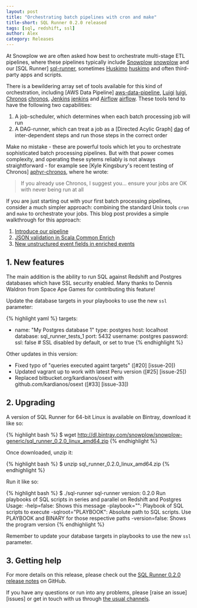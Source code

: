 ```yaml
---
layout: post
title: "Orchestrating batch pipelines with cron and make"
title-short: SQL Runner 0.2.0 released
tags: [sql, redshift, ssl]
author: Alex
category: Releases
---
```


At Snowplow we are often asked how best to orchestrate multi-stage ETL pipelines, where these pipelines typically include [Snowplow] [snowplow] and our [SQL Runner] [sql-runner], sometimes [Huskimo] [huskimo] and often third-party apps and scripts.

There is a bewildering array set of tools available for this kind of orchestration, including [AWS Data Pipeline] [aws-data-pipeline], [Luigi] [luigi], [Chronos] [chronos], [Jenkins] [jenkins] and [Airflow] [airflow]. These tools tend to have the following two capabilities:

1. A job-scheduler, which determines when each batch processing job will run
2. A DAG-runner, which can treat a job as a [Directed Acylic Graph] [dag] of inter-dependent steps and run those steps in the correct order 

Make no mistake - these are powerful tools which let you to orchestrate sophisticated batch processing pipelines. But with that power comes complexity, and operating these sytems reliably is not always straightforward - for example see [Kyle Kingsbury's recent testing of Chronos] [aphyr-chronos], where he wrote:

<blockquote><p>
If you already use Chronos, I suggest you... ensure your jobs are OK with never being run at all
</p></blockquote>

If you are just starting out with your first batch processing pipelines, consider a much simpler approach: combining the standard Unix tools `cron` and `make` to orchestrate your jobs. This blog post provides a simple walkthrough for this approach:

1. [Introduce our pipeline](/blog/2015/10/02/snowplow-r71-stork-billed-kingfisher-released#xxx)
2. [JSON validation in Scala Common Enrich](/blog/2015/10/02/snowplow-r71-stork-billed-kingfisher-released#xxx)
3. [New unstructured event fields in enriched events](/blog/2015/10/02/snowplow-r71-stork-billed-kingfisher-released#xxx)

<!--more-->



<h2 id="new-features">1. New features</h2>

The main addition is the ability to run SQL against Redshift and Postgres databases which have SSL security enabled. Many thanks to Dennis Waldron from Space Ape Games for contributing this feature!

Update the database targets in your playbooks to use the new `ssl` parameter:

{% highlight yaml %}
targets:
  - name: "My Postgres database 1"
    type: postgres
    host: localhost
    database: sql_runner_tests_1
    port: 5432
    username: postgres
    password:
    ssl: false # SSL disabled by default, or set to true
{% endhighlight %}

Other updates in this version:

* Fixed typo of "queries executed againt targets" ([#20] [issue-20])
* Updated vagrant up to work with latest Peru version ([#25] [issue-25])
* Replaced bitbucket.org/kardianos/osext with github.com/kardianos/osext ([#33] [issue-33])

<h2 id="upgrading">2. Upgrading</h2>

A version of SQL Runner for 64-bit Linux is available on Bintray, download it like so:

{% highlight bash %}
$ wget http://dl.bintray.com/snowplow/snowplow-generic/sql_runner_0.2.0_linux_amd64.zip
{% endhighlight %}

Once downloaded, unzip it:

{% highlight bash %}
$ unzip sql_runner_0.2.0_linux_amd64.zip
{% endhighlight %}

Run it like so:

{% highlight bash %}
$ ./sql-runner
sql-runner version: 0.2.0
Run playbooks of SQL scripts in series and parallel on Redshift and Postgres
Usage:
  -help=false: Shows this message
  -playbook="": Playbook of SQL scripts to execute
  -sqlroot="PLAYBOOK": Absolute path to SQL scripts. Use PLAYBOOK and BINARY for those respective paths
  -version=false: Shows the program version
{% endhighlight %}

Remember to update your database targets in playbooks to use the new `ssl` parameter.

<h2 id="help">3. Getting help</h2>

For more details on this release, please check out the [SQL Runner 0.2.0 release notes][020-release] on GitHub.

If you have any questions or run into any problems, please [raise an issue][issues] or get in touch with us through [the usual channels][talk-to-us].

[snowplow]: http://snowplowanalytics.com/
[huskimo]: https://github.com/snowplow/huskimo
[sql-runner]: zzz

[aws-data-pipeline]: https://aws.amazon.com/datapipeline/
[luigi]: https://github.com/spotify/luigi
[airflow]: http://nerds.airbnb.com/airflow/
[chronos]: https://github.com/mesos/chronos
[jenkins]: https://jenkins-ci.org/

[dag]: https://github.com/snowplow/sql-runner

[aphyr-chronos]: https://aphyr.com/posts/326-call-me-maybe-chronos

[make]: http://www.gnu.org/software/make/

[020-release]: https://github.com/snowplow/sql-runner/releases/tag/0.2.0

[talk-to-us]: https://github.com/snowplow/snowplow/wiki/Talk-to-us
